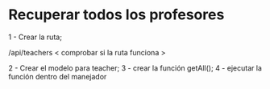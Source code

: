 # Recuperar todos los profesores

1 - Crear la ruta;

/api/teachers < comprobar si la ruta funciona >

2 - Crear el modelo para teacher;
3 - crear la función getAll();
4 - ejecutar la función dentro del manejador